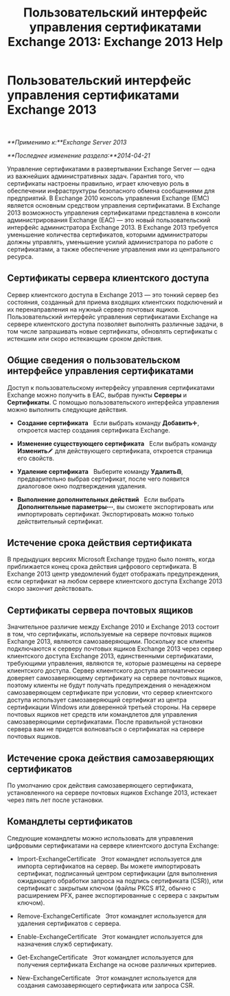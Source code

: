 ﻿---
title: 'Пользовательский интерфейс управления сертификатами Exchange 2013: Exchange 2013 Help'
TOCTitle: Пользовательский интерфейс управления сертификатами Exchange 2013
ms:assetid: 8975848d-07f0-4643-9eac-20aece69945f
ms:mtpsurl: https://technet.microsoft.com/ru-ru/library/JJ984582(v=EXCHG.150)
ms:contentKeyID: 52061241
ms.date: 05/22/2018
mtps_version: v=EXCHG.150
ms.translationtype: MT
---

# Пользовательский интерфейс управления сертификатами Exchange 2013

 

_**Применимо к:**Exchange Server 2013_

_**Последнее изменение раздела:**2014-04-21_

Управление сертификатами в развертывании Exchange Server — одна из важнейших административных задач. Гарантия того, что сертификаты настроены правильно, играет ключевую роль в обеспечении инфраструктуры безопасного обмена сообщениями для предприятий. В Exchange 2010 консоль управления Exchange (EMC) является основным средством управления сертификатами. В Exchange 2013 возможность управления сертификатами представлена в консоли администрирования Exchange (EAC) — это новый пользовательский интерфейс администратора Exchange 2013. В Exchange 2013 требуется уменьшение количества сертификатов, которыми администраторы должны управлять, уменьшение усилий администратора по работе с сертификатами, а также обеспечение управления ими из центрального ресурса.

## Сертификаты сервера клиентского доступа

Сервер клиентского доступа в Exchange 2013 — это тонкий сервер без состояния, созданный для приема входящих клиентских подключений и их перенаправления на нужный сервер почтовых ящиков. Пользовательский интерфейс управления сертификатами Exchange на сервере клиентского доступа позволяет выполнять различные задачи, в том числе запрашивать новые сертификаты, обновлять сертификаты с истекшим или скоро истекающим сроком действия.

## Общие сведения о пользовательском интерфейсе управления сертификатами

Доступ к пользовательскому интерфейсу управления сертификатами Exchange можно получить в EAC, выбрав пункты **Серверы** и **Сертификаты**. С помощью пользовательского интерфейса управления можно выполнить следующие действия.

  - **Создание сертификата**   Если выбрать команду **Добавить**![Значок добавления](images/JJ218640.c1e75329-d6d7-4073-a27d-498590bbb558(EXCHG.150).gif "Значок добавления"), откроется мастер создания сертификата Exchange.

  - **Изменение существующего сертификата**   Если выбрать команду **Изменить**![Значок редактирования](images/Bb124582.6f53ccb2-1f13-4c02-bea0-30690e6ea71d(EXCHG.150).gif "Значок редактирования") для действующего сертификата, откроется страница его свойств.

  - **Удаление сертификата**   Выберите команду **Удалить**![Значок удаления](images/Dd979797.14f639f6-61e8-4418-bbfb-0db14de9d2f5(EXCHG.150).gif "Значок удаления"), предварительно выбрав сертификат, после чего появится диалоговое окно подтверждения удаления.

  - **Выполнение дополнительных действий**   Если выбрать **Дополнительные параметры**![Значок дополнительных параметров](images/JJ150550.5381819e-3b21-4873-8714-e9b956290b28(EXCHG.150).gif "Значок дополнительных параметров"), вы сможете экспортировать или импортировать сертификат. Экспортировать можно только действительный сертификат.

## Истечение срока действия сертификата

В предыдущих версиях Microsoft Exchange трудно было понять, когда приближается конец срока действия цифрового сертификата. В Exchange 2013 центр уведомлений будет отображать предупреждения, если сертификат на любом сервере клиентского доступа Exchange 2013 скоро закончит действовать.

## Сертификаты сервера почтовых ящиков

Значительное различие между Exchange 2010 и Exchange 2013 состоит в том, что сертификаты, используемые на сервере почтовых ящиков Exchange 2013, являются самозаверяющими. Поскольку все клиенты подключаются к серверу почтовых ящиков Exchange 2013 через сервер клиентского доступа Exchange 2013, единственными сертификатами, требующими управления, являются те, которые размещены на сервере клиентского доступа. Сервер клиентского доступа автоматически доверяет самозаверяющему сертификату на сервере почтовых ящиков, поэтому клиенты не будут получать предупреждения о ненадежном самозаверяющем сертификате при условии, что сервер клиентского доступа использует самозаверяющий сертификат из центра сертификации Windows или доверенной третьей стороны. На сервере почтовых ящиков нет средств или командлетов для управления самозаверяющими сертификатами. После правильной установки сервера вам не придется волноваться о сертификатах на сервере почтовых ящиков.

## Истечение срока действия самозаверяющих сертификатов

По умолчанию срок действия самозаверяющего сертификата, установленного на сервере почтовых ящиков Exchange 2013, истекает через пять лет после установки.

## Командлеты сертификатов

Следующие командлеты можно использовать для управления цифровыми сертификатами на сервере клиентского доступа Exchange:

  - Import-ExchangeCertificate   Этот командлет используется для импорта сертификатов на сервер. Вы можете импортировать сертификат, подписанный центром сертификации (для выполнения ожидающего обработки запроса на подпись сертификата (CSR)), или сертификат с закрытым ключом (файлы PKCS \#12, обычно с расширением PFX, ранее экспортированные с сервера с закрытым ключом).

  - Remove-ExchangeCertificate   Этот командлет используется для удаления сертификатов с сервера.

  - Enable-ExchangeCertificate   Этот командлет используется для назначения служб сертификату.

  - Get-ExchangeCertificate   Этот командлет используется для получения сертификата Exchange на основе различных критериев.

  - New-ExchangeCertificate   Этот командлет используется для создания самозаверяющего сертификата или запроса CSR.

